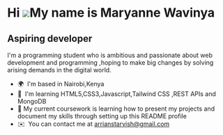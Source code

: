  Hi ![](https://user-images.githubusercontent.com/18350557/176309783-0785949b-9127-417c-8b55-ab5a4333674e.gif)My name is Maryanne Wavinya
========================================================================================================================================

Aspiring developer
------------------

I'm a programming student who is ambitious and passionate about web development and programming ,hoping to make big changes by solving arising demands in the digital world.

* 🌍  I'm based in Nairobi,Kenya
* 🧠  I'm learning HTML5,CSS3,Javascript,Tailwind CSS ,REST APIs and MongoDB
* 🚀  My current coursework is learning how to present my projects and document my skills through setting up this README profile
* ✉️  You can contact me at [arrianstarvish@gmail.com](mailto:arrianstarvish@gmail.com)
  
